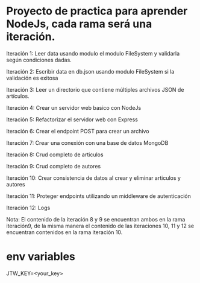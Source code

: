 # Proyecto de practica para aprender NodeJs, cada rama será una iteración.

Iteración 1: Leer data usando modulo el modulo FileSystem y validarla según condiciones dadas.

Iteración 2: Escribir data en db.json usando modulo FileSystem si la validación es exitosa

Iteración 3: Leer un directorio que contiene múltiples archivos JSON de artículos.

Iteración 4: Crear un servidor web basico con NodeJs

Iteración 5: Refactorizar el servidor web con Express

Iteración 6: Crear el endpoint POST para crear un archivo

Iteración 7: Crear una conexión con una base de datos MongoDB

Iteración 8: Crud completo de articulos

Iteración 9: Crud completo de autores

Iteración 10: Crear consistencia de datos al crear y eliminar articulos y autores

Iteración 11: Proteger endpoints utilizando un middleware de autenticación

Iteración 12: Logs

Nota: El contenido de la iteración 8 y 9 se encuentran ambos en la rama iteración9, de la misma manera el contenido de las iteraciones 10, 11 y 12 se encuentran contenidos en la rama iteración 10.

# env variables

JTW_KEY=<your_key>
